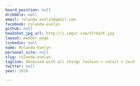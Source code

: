 ```yaml
---
board_position: null
dribbble: null
email: rolanda.evelyn@gmail.com
facebook: rolanda.evelyn
github: null
headshot_jpg_url: http://i.imgur.com/S7r6q7F.jpg
layout: member_page
linkedin: null
name: Rolanda Evelyn
personal_site: null
slug: rolanda-evelyn
tagline: Obsessed with all things fashion + retail + tech
twitter: null
year: 2016

---
```

